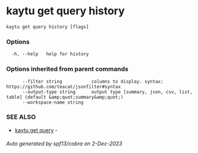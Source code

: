 # kaytu get query history



```
kaytu get query history [flags]
```

### Options

```
  -h, --help   help for history
```

### Options inherited from parent commands

```
      --filter string           columns to display. syntax: https://github.com/teacat/jsonfilter#syntax
      --output-type string      output type [summary, json, csv, list, table] (default &amp;quot;summary&amp;quot;)
      --workspace-name string   
```

### SEE ALSO

* [kaytu get query](kaytu_get_query)	 - 

###### Auto generated by spf13/cobra on 2-Dec-2023
